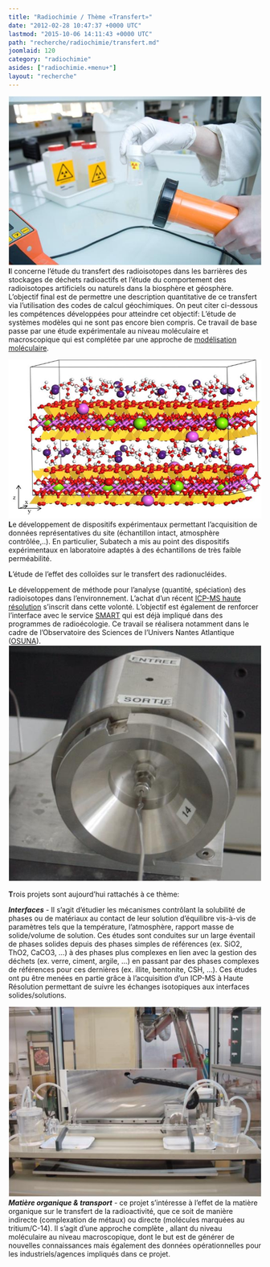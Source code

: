 ```yaml
---
title: "Radiochimie / Thème «Transfert»"
date: "2012-02-28 10:47:37 +0000 UTC"
lastmod: "2015-10-06 14:11:43 +0000 UTC"
path: "recherche/radiochimie/transfert.md"
joomlaid: 120
category: "radiochimie"
asides: ["radiochimie.+menu+"]
layout: "recherche"
---
```

**![transf-1](images/transf-1.jpg)I**l concerne l’étude du transfert des radioisotopes dans les barrières des stockages de déchets radioactifs et l’étude du comportement des radioisotopes artificiels ou naturels dans la biosphère et géosphère. L’objectif final est de permettre une description quantitative de ce transfert via l’utilisation des codes de calcul géochimiques. On peut citer ci-dessous les compétences développées pour atteindre cet objectif: L’étude de systèmes modèles qui ne sont pas encore bien compris. Ce travail de base passe par une étude expérimentale au niveau moléculaire et macroscopique qui est complétée par une approche de [modélisation moléculaire](fr/component/content/article/15-recherche/radiochimie-recherche/116-modelisation).

**![transf-2](images/transf-2.jpg)L**e développement de dispositifs expérimentaux permettant l’acquisition de données représentatives du site (échantillon intact, atmosphère contrôlée,..). En particulier, Subatech a mis au point des dispositifs expérimentaux en laboratoire adaptés à des échantillons de très faible perméabilité.

**L**’étude de l’effet des colloïdes sur le transfert des radionucléides.

**L**e développement de méthode pour l’analyse (quantité, spéciation) des radioisotopes dans l’environnement. L’achat d’un récent [ICP-MS haute résolution](fr/recherche/nucleaire-et-environnement/radiochimie/equipements-methodes-techniques) s’inscrit dans cette volonté. L’objectif est également de renforcer l’interface avec le service [SMART](fr/mesures/le-service-smart/presentation) qui est déjà impliqué dans des programmes de radioécologie. Ce travail se réalisera notamment dans le cadre de l’Observatoire des Sciences de l’Univers Nantes Atlantique ([OSUNA](http://www.osuna.univ-nantes.fr/)).![transf-3](images/transf-3.jpg)

**T**rois projets sont aujourd’hui rattachés à ce thème:

**_Interfaces_** - Il s’agit d’étudier les mécanismes contrôlant la solubilité de phases ou de matériaux au contact de leur solution d’équilibre vis-à-vis de paramètres tels que la température, l’atmosphère, rapport masse de solide/volume de solution. Ces études sont conduites sur un large éventail de phases solides depuis des phases simples de références (ex. SiO2, ThO2, CaCO3, …) à des phases plus complexes en lien avec la gestion des déchets (ex. verre, ciment, argile, …) en passant par des phases complexes de références pour ces dernières (ex. illite, bentonite, CSH, …). Ces études ont pu être menées en partie grâce à l’acquisition d’un ICP-MS à Haute Résolution permettant de suivre les échanges isotopiques aux interfaces solides/solutions.

**_![transf-4](images/transf-4.jpg)Matière organique & transport_** - ce projet s’intéresse à l’effet de la matière organique sur le transfert de la radioactivité, que ce soit de manière indirecte (complexation de métaux) ou directe (molécules marquées au tritium/C-14). Il s’agit d’une approche complète , allant du niveau moléculaire au niveau macroscopique, dont le but est de générer de nouvelles connaissances mais également des données opérationnelles pour les industriels/agences impliqués dans ce projet.
